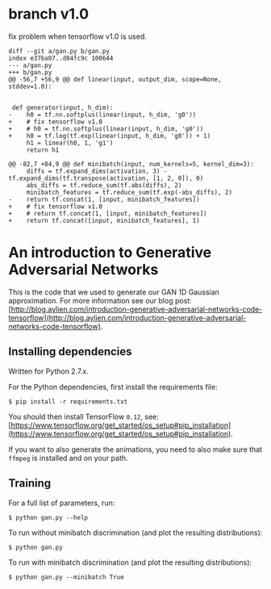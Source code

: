 # branch v1.0
fix problem when tensorflow v1.0 is used.
```
diff --git a/gan.py b/gan.py
index e37ba07..d84fc9c 100644
--- a/gan.py
+++ b/gan.py
@@ -56,7 +56,9 @@ def linear(input, output_dim, scope=None, stddev=1.0):
 
 
 def generator(input, h_dim):
-    h0 = tf.nn.softplus(linear(input, h_dim, 'g0'))
+    # fix tensorflow v1.0
+    # h0 = tf.nn.softplus(linear(input, h_dim, 'g0'))
+    h0 = tf.log(tf.exp(linear(input, h_dim, 'g0')) + 1)
     h1 = linear(h0, 1, 'g1')
     return h1
 
@@ -82,7 +84,9 @@ def minibatch(input, num_kernels=5, kernel_dim=3):
     diffs = tf.expand_dims(activation, 3) - tf.expand_dims(tf.transpose(activation, [1, 2, 0]), 0)
     abs_diffs = tf.reduce_sum(tf.abs(diffs), 2)
     minibatch_features = tf.reduce_sum(tf.exp(-abs_diffs), 2)
-    return tf.concat(1, [input, minibatch_features])
+    # fix tensorflow v1.0
+    # return tf.concat(1, [input, minibatch_features])
+    return tf.concat([input, minibatch_features], 1)
```

# An introduction to Generative Adversarial Networks

This is the code that we used to generate our GAN 1D Gaussian approximation.
For more information see our blog post: [http://blog.aylien.com/introduction-generative-adversarial-networks-code-tensorflow](http://blog.aylien.com/introduction-generative-adversarial-networks-code-tensorflow).

## Installing dependencies

Written for Python 2.7.x.

For the Python dependencies, first install the requirements file:

    $ pip install -r requirements.txt

You should then install TensorFlow `0.12`, see: [https://www.tensorflow.org/get_started/os_setup#pip_installation](https://www.tensorflow.org/get_started/os_setup#pip_installation).

If you want to also generate the animations, you need to also make sure that `ffmpeg` is installed and on your path.

## Training

For a full list of parameters, run:

    $ python gan.py --help

To run without minibatch discrimination (and plot the resulting distributions):

    $ python gan.py

To run with minibatch discrimination (and plot the resulting distributions):

    $ python gan.py --minibatch True
